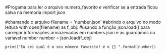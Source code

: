 #Progama para ler o arquivo numero_favorito e verificar se a entrada ficou salva na memoria
import json

#chamando o arquivo 
filename = 'number.json'
#abrindo o arquivo no modo leitura
with open(filename) as f_obj:
    #usando a função json.load() para carregar informações armazenadas em numbers.json e as guardamos na variavel number
    number = json.load(f_obj)

    print("Eu sei qual é o seu número favorito! é o {} ".format(number))
